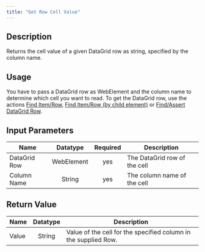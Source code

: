 ```yaml
---
title: "Get Row Cell Value"
---
```

## Description
Returns the cell value of a given DataGrid row as string, specified by the column name. 

## Usage
You have to pass a DataGrid row as WebElement and the column name to determine which cell you want to read. To get the DataGrid row, use the actions [Find Item/Row](Find+ItemRow), [Find Item/Row (by child element)](Find+ItemRow+by+child) or [Find/Assert DataGrid Row](FindAssert+DataGrid+Row).    
## Input Parameters

Name | Datatype | Required| Description
---- |:--------:|:-------:|---------------
DataGrid Row | WebElement |yes| The DataGrid row of the cell
Column Name | String | yes |The column name of the cell

## Return Value

Name | Datatype | Description
---- | :---------: | ---------------
Value | String | Value of the cell for the specified column in the supplied Row.
